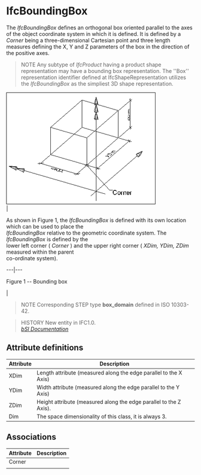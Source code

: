 IfcBoundingBox
==============
The _IfcBoundingBox_ defines an orthogonal box oriented parallel to the axes
of the object coordinate system in which it is defined. It is defined by a
_Corner_ being a three-dimensional Cartesian point and three length measures
defining the X, Y and Z parameters of the box in the direction of the positive
axes.  
  
> NOTE  Any subtype of _IfcProduct_ having a product shape representation may
> have a bounding box representation. The ''Box'' representation identifier
> defined at IfcShapeRepresentation utilizes the _IfcBoundingBox_ as the
> simpliest 3D shape representation.  
  
  
  
![half space solid](../figures/ifcboundingbox-layout1.gif)  
|  

As shown in Figure 1, the _IfcBoundingBox_ is defined with its own location
which can be used to place the  
 _IfcBoundingBox_ relative to the geometric coordinate system. The
_IfcBoundingBox_ is defined by the  
lower left corner ( _Corner_ ) and the upper right corner ( _XDim, YDim, ZDim_
measured within the parent  
co-ordinate system).

  
  
  
---|---  
  
  
  

Figure 1 -- Bounding box

  
  
|  
  
  
  
  
> NOTE  Corresponding STEP type **box_domain** defined in ISO 10303-42.  
  
> HISTORY  New entity in IFC1.0.  
[ _bSI
Documentation_](https://standards.buildingsmart.org/IFC/DEV/IFC4_2/FINAL/HTML/schema/ifcgeometricmodelresource/lexical/ifcboundingbox.htm)


Attribute definitions
---------------------
| Attribute   | Description                                                        |
|-------------|--------------------------------------------------------------------|
| XDim        | Length attribute (measured along the edge parallel to the X Axis)  |
| YDim        | Width attribute (measured along the edge parallel to the Y Axis)   |
| ZDim        | Height attribute (measured along the edge parallel to the Z Axis). |
| Dim         | The space dimensionality of this class, it is always 3.            |

Associations
------------
| Attribute   | Description   |
|-------------|---------------|
| Corner      |               |
|             |               |

